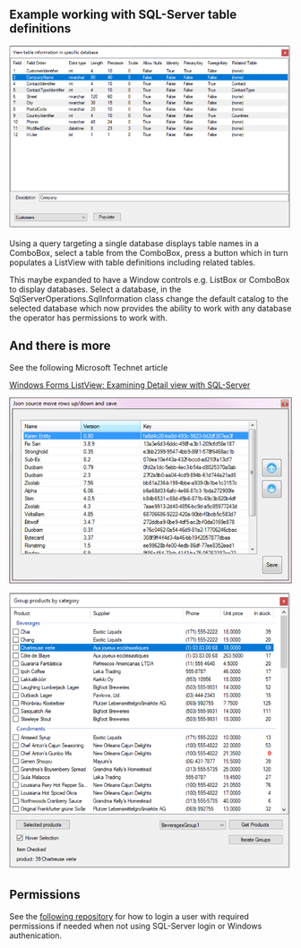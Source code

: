 ﻿## Example working with SQL-Server table definitions

![image](assets/figure1.png)

Using a query targeting a single database displays table names in a ComboBox, select a table from the ComboBox, press a button which in turn populates a ListView with table definitions including related tables.

This maybe expanded to have a Window controls e.g. ListBox or ComboBox to display databases. Select a database, in the SqlServerOperations.SqlInformation class change the default catalog to the selected database which now provides the ability to work with any database the operator has permissions to work with.

## And there is more

See the following Microsoft Technet article

[Windows Forms ListView: Examining Detail view with SQL-Server](https://social.technet.microsoft.com/wiki/contents/articles/53356.windows-forms-listview-examining-detail-view-with-sql-server.aspx)

![image](assets/F2.jpg)

![image](assets/figure2.png)

## Permissions
See the [following repository](https://github.com/karenpayneoregon/SqlServerUserLoginSharp) for how to login a user with required permissions if needed when not using SQL-Server login or Windows authenication.